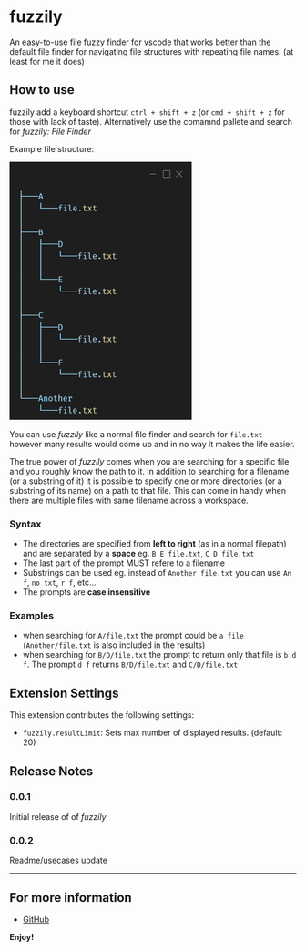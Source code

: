 # fuzzily

An easy-to-use file fuzzy finder for vscode that works better than the default file finder for navigating file structures with repeating file names. (at least for me it does)

## How to use

fuzzily add a keyboard shortcut `ctrl + shift + z` (or `cmd + shift + z` for those with lack of taste).
Alternatively use the comamnd pallete and search for *fuzzily: File Finder*

Example file structure:

<img src="fuzzily.png" width="320"/>

You can use *fuzzily* like a normal file finder and search for `file.txt` however many results would come up and in no way it makes the life easier.

The true power of *fuzzily* comes when you are searching for a specific file and you roughly know the path to it. In addition to searching for a filename (or a substring of it) it is possible to specify one or more directories (or a substring of its name) on a path to that file. This can come in handy when there are multiple files with same filename across a workspace.

### Syntax
* The directories are specified from **left to right** (as in a normal filepath) and are separated by a **space** eg. ``B E file.txt``, ``C D file.txt``
* The last part of the prompt MUST refere to a filename
* Substrings can be used eg. instead of ``Another file.txt`` you can use ``An f``, ``no txt``, ``r f``, etc...
* The prompts are **case insensitive**

### Examples
* when searching for `A/file.txt` the prompt could be ``a file`` (`Another/file.txt` is also included in the results)
* when searching for `B/D/file.txt` the prompt to return only that file is ``b d f``. The prompt ``d f`` returns `B/D/file.txt` and `C/D/file.txt`

## Extension Settings

This extension contributes the following settings:

* `fuzzily.resultLimit`: Sets max number of displayed results. (default: 20)

## Release Notes

### 0.0.1

Initial release of of *fuzzily*

### 0.0.2

Readme/usecases update

---
## For more information

* [GitHub](https://github.com/matoussynek/fuzzily)

**Enjoy!**
